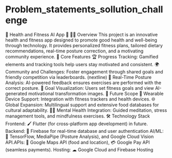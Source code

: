 # Problem_statements_sollution_challenge
🌟 Health and Fitness AI App 🌟
🏋‍♂ Overview
This project is an innovative health and fitness app designed to promote good health and well-being through technology. It provides personalized fitness plans, tailored dietary recommendations, real-time posture correction, and a motivating community experience.
🚀 Core Features
🏆 Progress Tracking: Gamified elements and tracking tools help users stay motivated and consistent.
🌍 Community and Challenges: Foster engagement through shared goals and friendly competition via leaderboards. (nextline) 💪 Real-Time Posture Analysis: AI-powered feedback ensures exercises are performed with the correct posture.
🎯 Goal Visualization: Users set fitness goals and view AI-generated motivational transformation images.
🌱 Future Scope
📱 Wearable Device Support: Integration with fitness trackers and health devices.                                                    🌐 Global Expansion: Multilingual support and extensive food databases for cultural adaptability.  🧘‍♀ Mental Health Integration: Guided meditation, stress management tools, and mindfulness exercises.
🛠 Technology Stack
Frontend: 🖌 Flutter (for cross-platform app development) in future.  Backend: 📂 Firebase for real-time database and user authentication   AI/ML: 🤖 TensorFlow, MediaPipe (Posture Analysis), and Google Cloud Vision API.APIs: 📍 Google Maps API (food and location), 💳 Google Pay API (seamless payments).  Hosting: ☁ Google Cloud and Firebase Hosting
